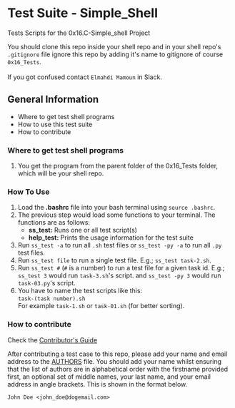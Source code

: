 # Test Suite - Simple_Shell

Tests Scripts for the 0x16.C-Simple_shell Project

You should clone this repo inside your shell repo and in your shell repo's `.gitignore` file ignore this repo by adding it's name to gitignore of course `0x16_Tests`.
<br/>
<br/>
If you got confused contact `Elmahdi Mamoun` in Slack.



## General Information
 - Where to get test shell programs
 - How to use this test suite
 - How to contribute

### Where to get test shell programs
1. You get the program from the parent folder of the 0x16_Tests folder, which will be your shell repo.

### How To Use

1. Load the **.bashrc** file into your bash terminal using `source .bashrc`.
2. The previous step would load some functions to your terminal. The functions are as follows:<br/>
   + **ss_test:** Runs one or all test script(s)
   + **help_test:** Prints the usage information for the test suite
3. Run `ss_test -a` to run all `.sh` test files or `ss_test -py -a` to run all `.py` test files.
4. Run `ss_test file` to run a single test file. E.g.; `ss_test task-2.sh`.
5. Run `ss_test #` (`#` is a number) to run a test file for a given task id. E.g.; `ss_test 3` would run `task-3.sh`'s script. and `ss_test -py 3` would run `task-03.py`'s script.
6. You have to name the test scripts like this: <br/>`task-(task number).sh`<br/>For example `task-1.sh` or `task-01.sh` (for better sorting).

### How to contribute

Check the [Contributor's Guide](https://github.com/Elmahdi1962/0x16_Tests/blob/master/CONTRIBUTING.md)

After contributing a test case to this repo, please add your name and email address to the [AUTHORS](AUTHORS) file. You should add your name whilst ensuring that the list of authors are in alphabetical order with the firstname provided first, an optional set of middle names, your last name, and your email address in angle brackets. This is shown in the format below.

```
John Doe <john_doe@dogemail.com>
```
